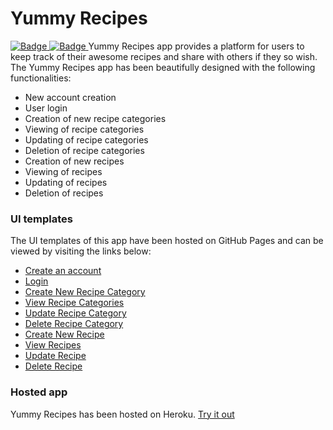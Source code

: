 <h1>Yummy Recipes</h1>
<a href="https://travis-ci.org/pndemo/yummy-recipes">
<img class="notice-badge" src="https://travis-ci.org/pndemo/yummy-recipes.svg?branch=develop" alt="Badge"/>
</a>
<a href="https://coveralls.io/github/pndemo/yummy-recipes">
<img class="notice-badge" src="https://coveralls.io/repos/github/pndemo/yummy-recipes/badge.svg?branch=develop" alt="Badge"/>
</a>
Yummy Recipes app provides a platform for users to keep track of their awesome recipes and share with others if they so wish.
The Yummy Recipes app has been beautifully designed with the following functionalities:
<ul>
<li>New account creation</li>
<li>User login</li>
<li>Creation of new recipe categories</li>
<li>Viewing of recipe categories</li>
<li>Updating of recipe categories</li>
<li>Deletion of recipe categories</li>
<li>Creation of new recipes</li>
<li>Viewing of recipes</li>
<li>Updating of recipes</li>
<li>Deletion of recipes</li>
</ul>
<h3>UI templates</h3>
The UI templates of this app have been hosted on GitHub Pages and can be viewed by visiting the links below:
<ul>
<li><a href="https://pndemo.github.io/yummy-recipes/designs/UI/register.html">Create an account<a></li>
<li><a href="https://pndemo.github.io/yummy-recipes/designs/UI/login.html">Login<a></li>
<li><a href="https://pndemo.github.io/yummy-recipes/designs/UI/create_recipe_category.html">Create New Recipe Category<a></li>
<li><a href="https://pndemo.github.io/yummy-recipes/designs/UI/recipe_categories.html">View Recipe Categories<a></li>
<li><a href="https://pndemo.github.io/yummy-recipes/designs/UI/update_recipe_category.html">Update Recipe Category<a></li>
<li><a href="https://pndemo.github.io/yummy-recipes/designs/UI/delete_recipe_category.html">Delete Recipe Category<a></li>
<li><a href="https://pndemo.github.io/yummy-recipes/designs/UI/create_recipe.html">Create New Recipe<a></li>
<li><a href="https://pndemo.github.io/yummy-recipes/designs/UI/recipes.html">View Recipes<a></li>
<li><a href="https://pndemo.github.io/yummy-recipes/designs/UI/update_recipe.html">Update Recipe<a></li>
<li><a href="https://pndemo.github.io/yummy-recipes/designs/UI/delete_recipe.html">Delete Recipe<a></li>
</ul>
<h3>Hosted app</h3>
Yummy Recipes has been hosted on Heroku.
<a href="https://pndemo.github.io/yummy-recipes/">Try it out</a>
